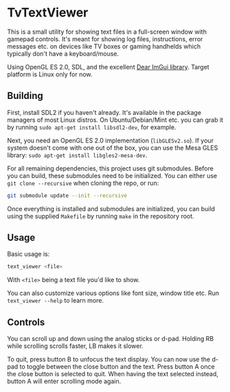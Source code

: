 # TvTextViewer
This is a small utility for showing text files in a full-screen window with gamepad controls.
It's meant for showing log files, instructions, error messages etc. on devices like TV boxes or gaming handhelds
which typically don't have a keyboard/mouse.

Using OpenGL ES 2.0, SDL, and the excellent [Dear ImGui library](https://github.com/ocornut/imgui).
Target platform is Linux only for now.

## Building

First, install SDL2 if you haven't already. It's available in the package managers of most Linux distros.
On Ubuntu/Debian/Mint etc. you can grab it by running `sudo apt-get install libsdl2-dev`, for example.

Next, you need an OpenGL ES 2.0 implementation (`libGLESv2.so`).
If your system doesn't come with one out of the box,
you can use the Mesa GLES library: `sudo apt-get install libgles2-mesa-dev`.

For all remaining dependencies, this project uses git submodules.
Before you can build, these submodules need to be initialized.
You can either use `git clone --recursive` when cloning the repo, or run:

```bash
git submodule update --init --recursive
```

Once everything is installed and submodules are initialized,
you can build using the supplied `Makefile` by running `make` in the repository root.

## Usage

Basic usage is:

```bash
text_viewer <file>
```

With `<file>` being a text file you'd like to show.

You can also customize various options like font size, window title etc.
Run `text_viewer --help` to learn more.

## Controls

You can scroll up and down using the analog sticks or d-pad.
Holding RB while scrolling scrolls faster, LB makes it slower.

To quit, press button B to unfocus the text display.
You can now use the d-pad to toggle between the close button and the text.
Press button A once the close button is selected to quit.
When having the text selected instead,
button A will enter scrolling mode again.

